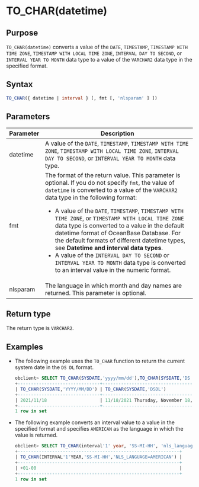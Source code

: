 # TO_CHAR(datetime)

## Purpose

`TO_CHAR(datetime)` converts a value of the `DATE`, `TIMESTAMP`, `TIMESTAMP WITH TIME ZONE`, `TIMESTAMP WITH LOCAL TIME ZONE`, `INTERVAL DAY TO SECOND`, or `INTERVAL YEAR TO MONTH` data type to a value of the `VARCHAR2` data type in the specified format.

## Syntax

```sql
TO_CHAR({ datetime | interval } [, fmt [, 'nlsparam' ] ])
```

## Parameters

| Parameter | Description |
|----------|------------------------------------------------------------------------------------------------------------------------------------------------------------------------------------------------------------------------------------------------------------------------------------------------------------------------------------------------------------------------------------------------------------------------|
| datetime | A value of the `DATE`, `TIMESTAMP`, `TIMESTAMP WITH TIME ZONE`, `TIMESTAMP WITH LOCAL TIME ZONE`, `INTERVAL DAY TO SECOND`, or `INTERVAL YEAR TO MONTH` data type.  |
| fmt | The format of the return value. This parameter is optional. If you do not specify `fmt`, the value of `datetime` is converted to a value of the `VARCHAR2` data type in the following format: <ul><li> A value of the `DATE`, `TIMESTAMP`, `TIMESTAMP WITH TIME ZONE`, or `TIMESTAMP WITH LOCAL TIME ZONE` data type is converted to a value in the default datetime format of OceanBase Database. For the default formats of different datetime types, see **Datetime and interval data types**.    </li><li> A value of the `INTERVAL DAY TO SECOND` or `INTERVAL YEAR TO MONTH` data type is converted to an interval value in the numeric format. </li></ul> |
| nlsparam | The language in which month and day names are returned. This parameter is optional.  |

## Return type

The return type is `VARCHAR2`.

## Examples

* The following example uses the `TO_CHAR` function to return the current system date in the `DS DL` format.

   ```sql
   obclient> SELECT TO_CHAR(SYSDATE,'yyyy/mm/dd'),TO_CHAR(SYSDATE,'DS DL') FROM DUAL;
   +-------------------------------+----------------------------------------+
   | TO_CHAR(SYSDATE,'YYYY/MM/DD') | TO_CHAR(SYSDATE,'DSDL')                |
   +-------------------------------+----------------------------------------+
   | 2021/11/18                    | 11/18/2021 Thursday, November 18, 2021 |
   +-------------------------------+----------------------------------------+
   1 row in set
   ```

* The following example converts an interval value to a value in the specified format and specifies `AMERICAN` as the language in which the value is returned.

   ```sql
   obclient> SELECT TO_CHAR(interval'1' year, 'SS-MI-HH', 'nls_language = AMERICAN') FROM DUAL;
   +-------------------------------------------------------------+
   | TO_CHAR(INTERVAL'1'YEAR,'SS-MI-HH','NLS_LANGUAGE=AMERICAN') |
   +-------------------------------------------------------------+
   | +01-00                                                      |
   +-------------------------------------------------------------+
   1 row in set
   ```
